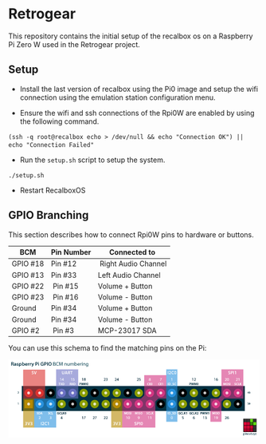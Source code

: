 Retrogear
=========

This repository contains the initial setup of the recalbox os on a Raspberry Pi
Zero W used in the Retrogear project.

## Setup

* Install the last version of recalbox using the Pi0 image and setup the
wifi connection using the emulation station configuration menu.

* Ensure the wifi and ssh connections of the Rpi0W are enabled by using the
following command.
```
(ssh -q root@recalbox echo > /dev/null && echo "Connection OK") || echo "Connection Failed"
```

* Run the `setup.sh` script to setup the system.
```
./setup.sh
```

* Restart RecalboxOS


## GPIO Branching

This section describes how to connect Rpi0W pins to hardware or buttons.

BCM | Pin Number | Connected to
--- | ---------- | ------------
GPIO #18 | Pin #12 | Right Audio Channel
GPIO #13 | Pin #33 | Left Audio Channel
GPIO #22 | Pin #15 | Volume + Button
GPIO #23 | Pin #16 | Volume - Button
Ground | Pin #34 | Volume + Button
Ground | Pin #34 | Volume - Button
GPIO #2 | Pin #3 | MCP-23017 SDA


You can use this schema to find the matching pins on the Pi:

![GPIOs](/images/raspberry-pi-pinout.png)



